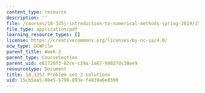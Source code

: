 ```yaml
---
content_type: resource
description: ''
file: /courses/18-335j-introduction-to-numerical-methods-spring-2019/15cb5aa598e55798893ef4839a6e8309_MIT18_335JS19_pset2sol.pdf
file_type: application/pdf
learning_resource_types: []
license: https://creativecommons.org/licenses/by-nc-sa/4.0/
ocw_type: OCWFile
parent_title: Week 2
parent_type: CourseSection
parent_uid: e81728f3-82ce-c39a-1a67-9d027dc38ee9
resourcetype: Document
title: 18.335J Problem set 2 solutions
uid: 15cb5aa5-98e5-5798-893e-f4839a6e8309
---
```

